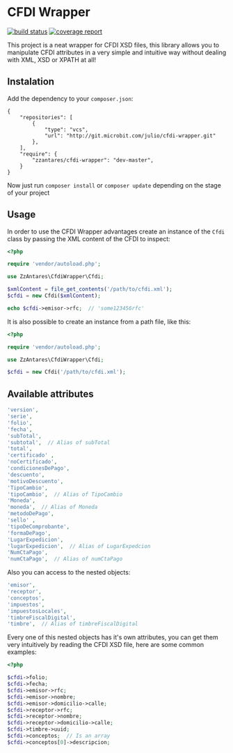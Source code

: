 # CFDI Wrapper

[![build status](http://git.microbit.com/julio/cfdi-wrapper/badges/master/build.svg)](http://git.microbit.com/julio/cfdi-wrapper/commits/master) [![coverage report](http://git.microbit.com/julio/cfdi-wrapper/badges/master/coverage.svg)](http://git.microbit.com/julio/cfdi-wrapper/commits/master)

This project is a neat wrapper for CFDI XSD files, this library allows you to
manipulate CFDI attributes in a very simple and intuitive way without dealing
with XML, XSD or XPATH at all!

## Instalation

Add the dependency to your `composer.json`:

```
{
    "repositories": [
        {
            "type": "vcs",
            "url": "http://git.microbit.com/julio/cfdi-wrapper.git"
        },
    ],
    "require": {
        "zzantares/cfdi-wrapper": "dev-master",
    }
}
```

Now just run `composer install` or `composer update` depending on the stage of
your project

## Usage

In order to use the CFDI Wrapper advantages create an instance of the `Cfdi`
class by passing the XML content of the CFDI to inspect:

```php
<?php

require 'vendor/autoload.php';

use ZzAntares\CfdiWrapper\Cfdi;

$xmlContent = file_get_contents('/path/to/cfdi.xml');
$cfdi = new Cfdi($xmlContent);

echo $cfdi->emisor->rfc;  // 'some123456rfc'
```

It is also possible to create an instance from a path file, like this:

```php
<?php

require 'vendor/autoload.php';

use ZzAntares\CfdiWrapper\Cfdi;

$cfdi = new Cfdi('/path/to/cfdi.xml');
```


## Available attributes

```php
'version',
'serie',
'folio',
'fecha',
'subTotal',
'subtotal',  // Alias of subTotal
'total',
'certificado' ,
'noCertificado',
'condicionesDePago',
'descuento',
'motivoDescuento',
'TipoCambio',
'tipoCambio',  // Alias of TipoCambio
'Moneda',
'moneda',  // Alias of Moneda
'metodoDePago',
'sello' ,
'tipoDeComprobante',
'formaDePago',
'LugarExpedicion',
'lugarExpedicion',  // Alias of LugarExpedcion
'NumCtaPago',
'numCtaPago',  // Alias of numCtaPago
```

Also you can access to the nested objects:

```php
'emisor',
'receptor',
'conceptos',
'impuestos',
'impuestosLocales',
'timbreFiscalDigital',
'timbre',  // Alias of timbreFiscalDigital
```

Every one of this nested objects has it's own attributes, you can get them very
intuitively by reading the CFDI XSD file, here are some common examples:

```php
<?php

$cfdi->folio;
$cfdi->fecha;
$cfdi->emisor->rfc;
$cfdi->emisor->nombre;
$cfdi->emisor->domicilio->calle;
$cfdi->receptor->rfc;
$cfdi->receptor->nombre;
$cfdi->receptor->domicilio->calle;
$cfdi->timbre->uuid;
$cfdi->conceptos;  // Is an array
$cfdi->conceptos[0]->descripcion;
```
